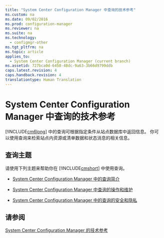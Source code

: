 ```yaml
---
title: "System Center Configuration Manager 中查询的技术参考"
ms.custom: na
ms.date: 09/02/2016
ms.prod: configuration-manager
ms.reviewer: na
ms.suite: na
ms.technology: 
  - configmgr-other
ms.tgt_pltfrm: na
ms.topic: article
applies_to: 
  - System Center Configuration Manager (current branch)
ms.assetid: 727bca0d-6458-48dc-9a63-3b66d9799ddb
caps.latest.revision: 4
caps.handback.revision: 4
translationtype: Human Translation
---
```

# System Center Configuration Manager 中查询的技术参考
[!INCLUDE[cm6long](../LocTest/includes/cm6long_md.md)] 中的查询可根据指定条件从站点数据库中返回信息。 你可以使用查询来检索站点内资源或清单数据和状态消息的相关信息。  
  
## 查询主题  
 请使用下列主题来帮助你在 [!INCLUDE[cmshort](../LocTest/includes/cmshort_md.md)] 中使用查询。  
  
-   [System Center Configuration Manager 中的查询简介](../LocTest/Introduction-to-queries-in-System-Center-Configuration-Manager.md)  
  
-   [System Center Configuration Manager 中查询的操作和维护](../LocTest/Operations-and-maintenance-for-queries-in-System-Center-Configuration-Manager.md)  
  
-   [System Center Configuration Manager 中的查询的安全和隐私](../LocTest/Security-and-privacy-for-queries-in-System-Center-Configuration-Manager.md)  
  
## 请参阅  
 [System Center Configuration Manager 的技术参考](../LocTest/Technical-reference-for-System-Center-Configuration-Manager.md)